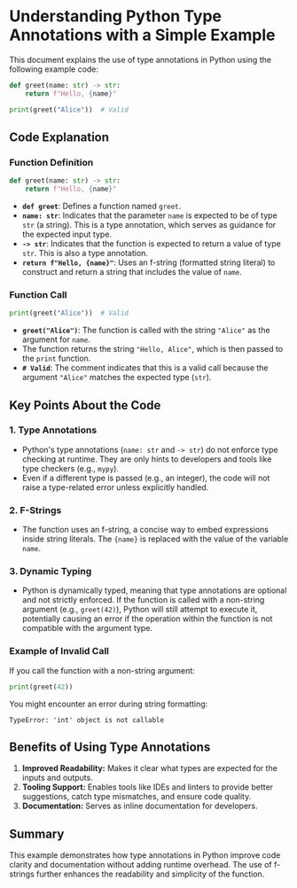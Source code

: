 
# Understanding Python Type Annotations with a Simple Example

This document explains the use of type annotations in Python using the following example code:

```python
def greet(name: str) -> str:
    return f"Hello, {name}"

print(greet("Alice"))  # Valid
```

## Code Explanation

### Function Definition
```python
def greet(name: str) -> str:
    return f"Hello, {name}"
```
- **`def greet`**: Defines a function named `greet`.
- **`name: str`**: Indicates that the parameter `name` is expected to be of type `str` (a string). This is a type annotation, which serves as guidance for the expected input type.
- **`-> str`**: Indicates that the function is expected to return a value of type `str`. This is also a type annotation.
- **`return f"Hello, {name}"`**: Uses an f-string (formatted string literal) to construct and return a string that includes the value of `name`.

### Function Call
```python
print(greet("Alice"))  # Valid
```
- **`greet("Alice")`**: The function is called with the string `"Alice"` as the argument for `name`.
- The function returns the string `"Hello, Alice"`, which is then passed to the `print` function.
- **`# Valid`**: The comment indicates that this is a valid call because the argument `"Alice"` matches the expected type (`str`).

## Key Points About the Code

### 1. Type Annotations
- Python's type annotations (`name: str` and `-> str`) do not enforce type checking at runtime. They are only hints to developers and tools like type checkers (e.g., `mypy`).
- Even if a different type is passed (e.g., an integer), the code will not raise a type-related error unless explicitly handled.

### 2. F-Strings
- The function uses an f-string, a concise way to embed expressions inside string literals. The `{name}` is replaced with the value of the variable `name`.

### 3. Dynamic Typing
- Python is dynamically typed, meaning that type annotations are optional and not strictly enforced. If the function is called with a non-string argument (e.g., `greet(42)`), Python will still attempt to execute it, potentially causing an error if the operation within the function is not compatible with the argument type.

### Example of Invalid Call
If you call the function with a non-string argument:
```python
print(greet(42))
```
You might encounter an error during string formatting:
```
TypeError: 'int' object is not callable
```

## Benefits of Using Type Annotations
1. **Improved Readability:** Makes it clear what types are expected for the inputs and outputs.
2. **Tooling Support:** Enables tools like IDEs and linters to provide better suggestions, catch type mismatches, and ensure code quality.
3. **Documentation:** Serves as inline documentation for developers.

## Summary
This example demonstrates how type annotations in Python improve code clarity and documentation without adding runtime overhead. The use of f-strings further enhances the readability and simplicity of the function.
